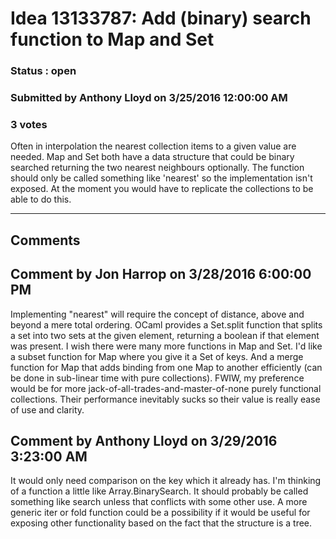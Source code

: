 # Idea 13133787: Add (binary) search function to Map and Set #

### Status : open

### Submitted by Anthony Lloyd on 3/25/2016 12:00:00 AM

### 3 votes

Often in interpolation the nearest collection items to a given value are needed. Map and Set both have a data structure that could be binary searched returning the two nearest neighbours optionally. The function should only be called something like 'nearest' so the implementation isn't exposed.
At the moment you would have to replicate the collections to be able to do this.


------------------------
## Comments


## Comment by Jon Harrop on 3/28/2016 6:00:00 PM
Implementing "nearest" will require the concept of distance, above and beyond a mere total ordering. OCaml provides a Set.split function that splits a set into two sets at the given element, returning a boolean if that element was present.
I wish there were many more functions in Map and Set. I'd like a subset function for Map where you give it a Set of keys. And a merge function for Map that adds binding from one Map to another efficiently (can be done in sub-linear time with pure collections). FWIW, my preference would be for more jack-of-all-trades-and-master-of-none purely functional collections. Their performance inevitably sucks so their value is really ease of use and clarity.


## Comment by Anthony Lloyd on 3/29/2016 3:23:00 AM
It would only need comparison on the key which it already has. I'm thinking of a function a little like Array.BinarySearch. It should probably be called something like search unless that conflicts with some other use.
A more generic iter or fold function could be a possibility if it would be useful for exposing other functionality based on the fact that the structure is a tree.

